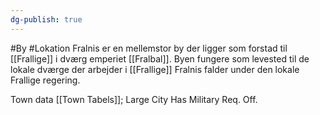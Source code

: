 ```yaml
---
dg-publish: true
---
```

#By #Lokation 
Fralnis er en mellemstor by der ligger som forstad til [[Frallige]] i dværg emperiet [[Fralbal]].
Byen fungere som levested til de lokale dværge der arbejder i [[Frallige]]
Fralnis falder under den lokale Frallige regering.

Town data [[Town Tabels]]; 
Large City
Has Military Req. Off.